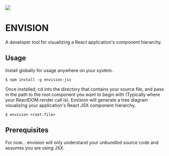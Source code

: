 ![](http://g.recordit.co/bX66Kn9cxa.gif)

# ENVISION 

A developer tool for visualizing a React application's component hierarchy.

## Usage

Install globally for usage anywhere on your system.

    $ npm install -g envision-jsx
  
Once installed, cd into the directory that contains your source file, and pass in the path to the root component you want to begin with (Typically where your ReactDOM.render call is). Envision will generate a tree diagram visualizing your application's React JSX component hierarchy.

    $ envision <root-file>
  
## Prerequisites

For now... envision will only understand your *unbundled* source code and assumes you are using JSX. 
